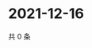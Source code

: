 # 2021-12-16

共 0 条

<!-- BEGIN WEIBO -->
<!-- 最后更新时间 Thu Dec 16 2021 01:19:02 GMT+0800 (China Standard Time) -->

<!-- END WEIBO -->
